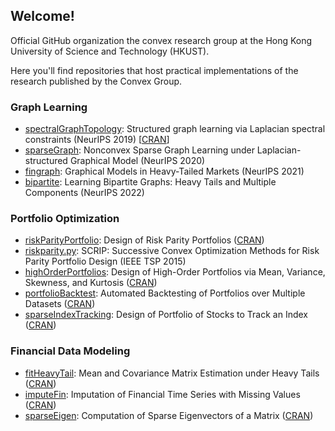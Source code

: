 ## Welcome!

Official GitHub organization the convex research group at the Hong Kong University of Science and Technology (HKUST).

Here you'll find repositories that host practical implementations of the research published by the Convex Group.


### Graph Learning
* [spectralGraphTopology](https://github.com/convexfi/spectralGraphTopology): Structured graph learning via Laplacian spectral constraints (NeurIPS 2019) [[CRAN](https://cran.r-project.org/package=spectralGraphTopology)]
* [sparseGraph](https://github.com/convexfi/sparseGraph): Nonconvex Sparse Graph Learning under Laplacian-structured Graphical Model (NeurIPS 2020)
* [fingraph](https://github.com/convexfi/fingraph): Graphical Models in Heavy-Tailed Markets (NeurIPS 2021)
* [bipartite](https://github.com/convexfi/bipartite): Learning Bipartite Graphs: Heavy Tails and Multiple Components (NeurIPS 2022)


### Portfolio Optimization
* [riskParityPortfolio](https://github.com/dppalomar/riskParityPortfolio): Design of Risk Parity Portfolios ([CRAN](https://cran.r-project.org/package=riskParityPortfolio))
* [riskparity.py](https://github.com/convexfi/riskparity.py): SCRIP: Successive Convex Optimization Methods for Risk Parity Portfolio Design (IEEE TSP 2015)
* [highOrderPortfolios](https://github.com/dppalomar/highOrderPortfolios): Design of High-Order Portfolios via Mean, Variance, Skewness, and Kurtosis ([CRAN](https://cran.r-project.org/package=highOrderPortfolios))
* [portfolioBacktest](https://github.com/dppalomar/portfolioBacktest): Automated Backtesting of Portfolios over Multiple Datasets ([CRAN](https://cran.r-project.org/package=portfolioBacktest))
* [sparseIndexTracking](https://github.com/dppalomar/sparseIndexTracking): Design of Portfolio of Stocks to Track an Index ([CRAN](https://cran.r-project.org/package=sparseIndexTracking))


### Financial Data Modeling

* [fitHeavyTail](https://github.com/dppalomar/fitHeavyTail): Mean and Covariance Matrix Estimation under Heavy Tails ([CRAN](https://cran.r-project.org/package=fitHeavyTail))
* [imputeFin](https://github.com/dppalomar/imputeFin): Imputation of Financial Time Series with Missing Values ([CRAN](https://cran.r-project.org/package=imputeFin))
* [sparseEigen](https://github.com/dppalomar/sparseEigen): Computation of Sparse Eigenvectors of a Matrix ([CRAN](https://cran.r-project.org/package=sparseEigen))
